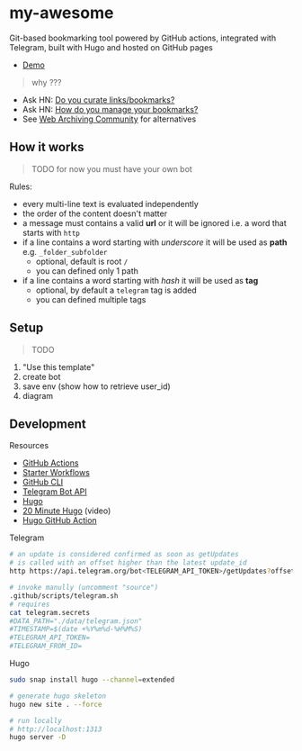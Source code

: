 # my-awesome

Git-based bookmarking tool powered by GitHub actions, integrated with Telegram, built with Hugo and hosted on GitHub pages

* [Demo](https://my-awesome.github.io/my-awesome-template)

> why ???

* Ask HN: [Do you curate links/bookmarks?](https://news.ycombinator.com/item?id=22158218)
* Ask HN: [How do you manage your bookmarks?](https://news.ycombinator.com/item?id=22105561)
* See [Web Archiving Community](https://github.com/ArchiveBox/ArchiveBox/wiki/Web-Archiving-Community) for alternatives

## How it works

> TODO for now you must have your own bot

Rules:
* every multi-line text is evaluated independently
* the order of the content doesn't matter
* a message must contains a valid **url** or it will be ignored i.e. a word that starts with `http`
* if a line contains a word starting with *underscore* it will be used as **path** e.g. `_folder_subfolder`
    - optional, default is root `/`
    - you can defined only 1 path
* if a line contains a word starting with *hash* it will be used as **tag**
    - optional, by default a `telegram` tag is added
    - you can defined multiple tags

## Setup

> TODO

1. "Use this template"
2. create bot
3. save env (show how to retrieve user_id)
4. diagram

## Development

Resources

* [GitHub Actions](https://docs.github.com/en/actions)
* [Starter Workflows](https://github.com/actions/starter-workflows)
* [GitHub CLI](https://cli.github.com/manual)
* [Telegram Bot API](https://core.telegram.org/bots/api#getupdates)
* [Hugo](https://gohugo.io/documentation)
* [20 Minute Hugo](https://www.youtube.com/playlist?list=PLbWvcwWtuDm1OpcbohZTOwwzmc8SMmlBD) (video)
* [Hugo GitHub Action](https://github.com/marketplace/actions/hugo-setup)

Telegram

```bash
# an update is considered confirmed as soon as getUpdates
# is called with an offset higher than the latest update_id
http https://api.telegram.org/bot<TELEGRAM_API_TOKEN>/getUpdates?offset=<TELEGRAM_OFFSET>

# invoke manully (uncomment "source")
.github/scripts/telegram.sh
# requires
cat telegram.secrets 
#DATA_PATH="./data/telegram.json"
#TIMESTAMP=$(date +%Y%m%d-%H%M%S)
#TELEGRAM_API_TOKEN=
#TELEGRAM_FROM_ID=
```

Hugo

```bash
sudo snap install hugo --channel=extended

# generate hugo skeleton
hugo new site . --force

# run locally
# http://localhost:1313
hugo server -D
```
